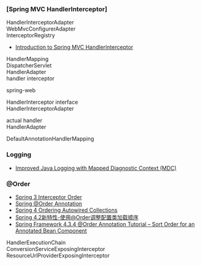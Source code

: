 ### [Spring MVC HandlerInterceptor]
HandlerInterceptorAdapter  
WebMvcConfigurerAdapter  
InterceptorRegistry  
+ [Introduction to Spring MVC HandlerInterceptor](http://www.baeldung.com/spring-mvc-handlerinterceptor)

HandlerMapping  
DispatcherServlet  
HandlerAdapter  
handler interceptor

spring-web  

HandlerInterceptor interface  
HandlerInterceptorAdapter  

actual handler  
HandlerAdapter  

DefaultAnnotationHandlerMapping  

### Logging
+ [Improved Java Logging with Mapped Diagnostic Context (MDC)](http://www.baeldung.com/mdc-in-log4j-2-logback)

### @Order
+ [Spring 3 Interceptor Order](https://stackoverflow.com/q/11586757/4983501)
+ [Spring @Order Annotation](https://javapapers.com/spring/spring-order-annotation/)
+ [Spring 4 Ordering Autowired Collections](https://www.intertech.com/Blog/spring-4-ordering-autowired-collections/)
+ [Spring 4.2新特性-使用@Order调整配置类加载顺序](http://wiselyman.iteye.com/blog/2217192)
+ [Spring Framework 4.3.4 @Order Annotation Tutorial – Sort Order for an Annotated Bean Component](http://crunchify.com/spring-framework-4-order-annotation-tutorial-sort-order-for-an-annotated-component/)


HandlerExecutionChain  
ConversionServiceExposingInterceptor  
ResourceUrlProviderExposingInterceptor  



